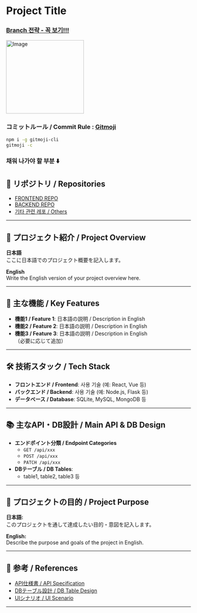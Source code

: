 # Project Title
### [Branch 전략 - 꼭 보기!!!](https://github.com/girlznight/Project-GirzDay-react-repo/blob/main/README.md)


<img width="212" alt="Image" src="https://github.com/user-attachments/assets/3685339f-e3eb-4841-8bfa-67aafe30979b" width="200" height="200"/>

### コミットルール / Commit Rule : [Gitmoji](https://gitmoji.dev/)

```bash
npm i -g gitmoji-cli     
gitmoji -c
```

### 채워 나가야 할 부분 ⬇️
  
## 🔗 リポジトリ / Repositories

- [FRONTEND REPO](#)
- [BACKEND REPO](#)
- [기타 관련 레포 / Others](#)

---

## 📖 プロジェクト紹介 / Project Overview

**日本語**  
ここに日本語でのプロジェクト概要を記入します。

**English**  
Write the English version of your project overview here.

---

## 🌟 主な機能 / Key Features

- **機能1 / Feature 1**: 日本語の説明 / Description in English  
- **機能2 / Feature 2**: 日本語の説明 / Description in English  
- **機能3 / Feature 3**: 日本語の説明 / Description in English  
（必要に応じて追加）

---

## 🛠 技術スタック / Tech Stack

- **フロントエンド / Frontend**: 사용 기술 (예: React, Vue 등)
- **バックエンド / Backend**: 사용 기술 (예: Node.js, Flask 등)
- **データベース / Database**: SQLite, MySQL, MongoDB 등

---

## 📚 主なAPI・DB設計 / Main API & DB Design

- **エンドポイント分類 / Endpoint Categories**  
  - `GET /api/xxx`  
  - `POST /api/xxx`  
  - `PATCH /api/xxx`
- **DBテーブル / DB Tables**:  
  - table1, table2, table3 등

---

## 🎯 プロジェクトの目的 / Project Purpose

**日本語:**  
このプロジェクトを通して達成したい目的・意図を記入します。

**English:**  
Describe the purpose and goals of the project in English.

---

## 📎 参考 / References

- [API仕様書 / API Specification](#)
- [DBテーブル設計 / DB Table Design](#)
- [UIシナリオ / UI Scenario](https://www.figma.com/design/bHP3cXgSJ24emyrV1yNXRT/Untitled?node-id=0-1&t=94VpRgeA6CHY3eCb-1)

---
